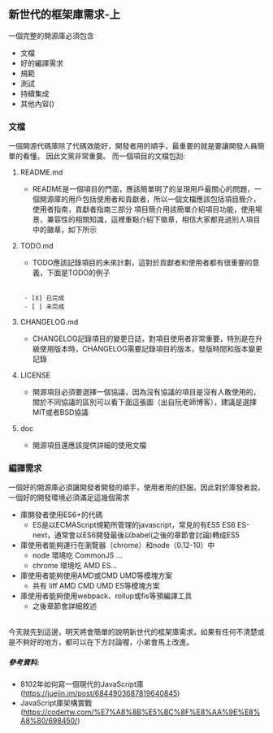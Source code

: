 ## 新世代的框架庫需求-上
一個完整的開源庫必須包含
* 文檔
* 好的編譯需求
* 規範
* 測試
* 持續集成
* 其他內容()

### 文檔
一個開源代碼庫除了代碼效能好，開發者用的順手，最重要的就是要讓開發人員簡單的看懂，
因此文黨非常重要。
而一個項目的文檔包刮:
1. README.md
   - README是一個項目的門面，應該簡單明了的呈現用戶最關心的問題，一個開源庫的用戶包括使用者和貢獻者，所以一個文檔應該包括項目簡介，使用者指南，貢獻者指南三部分
  項目簡介用該簡單介紹項目功能，使用場景，兼容性的相關知識，這裡重點介紹下徽章，相信大家都見過別人項目中的徽章，如下所示
  
2. TODO.md
   - TODO應該記錄項目的未來計劃，這對於貢獻者和使用者都有很重要的意義，下面是TODO的例子
   </br>
   
   ```   
    - [X] 已完成
    - [ ] 未完成
    ```
  
3. CHANGELOG.md
   - CHANGELOG記錄項目的變更日誌，對項目使用者非常重要，特別是在升級使用版本時，CHANGELOG需要記錄項目的版本，發版時間和版本變更記錄
4. LICENSE
   - 開源項目必須要選擇一個協議，因為沒有協議的項目是沒有人敢使用的，關於不同協議的區別可以看下面這張圖（出自阮老師博客），建議是選擇MIT或者BSD協議
5. doc
   - 開源項目還應該提供詳細的使用文檔

### 編譯需求
一個好的開源庫必須讓開發者開發的順手，使用者用的舒服。因此對於庫發者說，一個好的開發環境必須滿足這幾個需求

* 庫開發者使用ES6+的代碼
  - ES是以ECMAScript規範所管理的javascript，常見的有ES5 ES6 ES-next，通常會以ES6開發最後以babel(之後的章節會討論)轉成ES5
* 庫使用者能夠運行在瀏覽器（chrome）和node（0.12-10）中
  - node 環境吃 CommonJS ...
  - chrome 環境吃 AMD ES... 
* 庫使用者能夠使用AMD或CMD UMD等模塊方案
  - 共有 liff AMD CMD UMD ES等模塊方案
* 庫使用者能夠使用webpack、rollup或fis等預編譯工具
  - 之後章節會詳細敘述

</br>
今天就先到這邊，明天將會簡單的說明新世代的框架庫需求，如果有任何不清楚或是不夠好的地方，都可以在下方討論喔，小弟會馬上改進。


##### 參考資料: 
- 8102年如何寫一個現代的JavaScript庫(https://juejin.im/post/6844903687819640845)
- JavaScript庫架構實戰(https://codertw.com/%E7%A8%8B%E5%BC%8F%E8%AA%9E%E8%A8%80/698450/)
